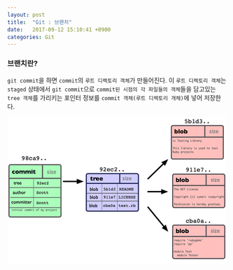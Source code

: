 ```yaml
---
layout: post
title:  "Git : 브랜치"
date:   2017-09-12 15:10:41 +0900
categories: Git
---
```

### 브랜치란?

`git commit`을 하면 `commit`의 `루트 디렉토리 객체`가 만들어진다. 이 `루트 디렉토리 객체`는 `staged` 상태에서 `git commit`으로 `commit된 시점의 각 파일들의 객체`들을 담고있는 `tree 객체`를 가리키는 포인터 정보를  `commit 객체(루트 디렉토리 개체)`에 넣어 저장한다.

![브랜치이미지](./images/003-branch/00.branch.png)
